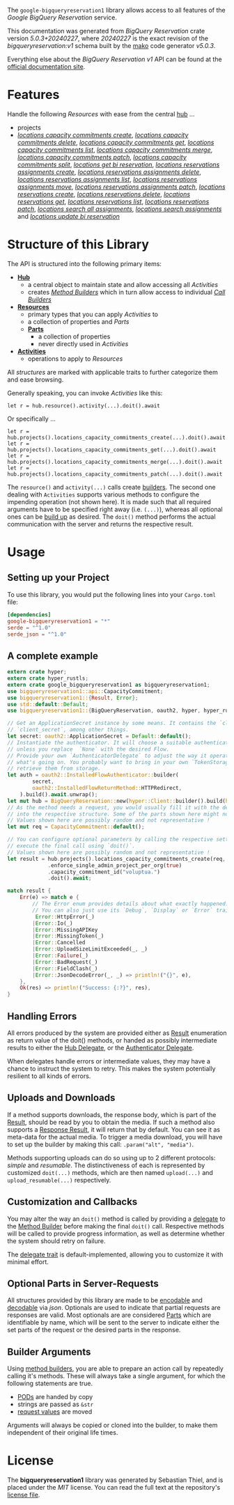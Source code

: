 <!---
DO NOT EDIT !
This file was generated automatically from 'src/generator/templates/api/README.md.mako'
DO NOT EDIT !
-->
The `google-bigqueryreservation1` library allows access to all features of the *Google BigQuery Reservation* service.

This documentation was generated from *BigQuery Reservation* crate version *5.0.3+20240227*, where *20240227* is the exact revision of the *bigqueryreservation:v1* schema built by the [mako](http://www.makotemplates.org/) code generator *v5.0.3*.

Everything else about the *BigQuery Reservation* *v1* API can be found at the
[official documentation site](https://cloud.google.com/bigquery/).
# Features

Handle the following *Resources* with ease from the central [hub](https://docs.rs/google-bigqueryreservation1/5.0.3+20240227/google_bigqueryreservation1/BigQueryReservation) ... 

* projects
 * [*locations capacity commitments create*](https://docs.rs/google-bigqueryreservation1/5.0.3+20240227/google_bigqueryreservation1/api::ProjectLocationCapacityCommitmentCreateCall), [*locations capacity commitments delete*](https://docs.rs/google-bigqueryreservation1/5.0.3+20240227/google_bigqueryreservation1/api::ProjectLocationCapacityCommitmentDeleteCall), [*locations capacity commitments get*](https://docs.rs/google-bigqueryreservation1/5.0.3+20240227/google_bigqueryreservation1/api::ProjectLocationCapacityCommitmentGetCall), [*locations capacity commitments list*](https://docs.rs/google-bigqueryreservation1/5.0.3+20240227/google_bigqueryreservation1/api::ProjectLocationCapacityCommitmentListCall), [*locations capacity commitments merge*](https://docs.rs/google-bigqueryreservation1/5.0.3+20240227/google_bigqueryreservation1/api::ProjectLocationCapacityCommitmentMergeCall), [*locations capacity commitments patch*](https://docs.rs/google-bigqueryreservation1/5.0.3+20240227/google_bigqueryreservation1/api::ProjectLocationCapacityCommitmentPatchCall), [*locations capacity commitments split*](https://docs.rs/google-bigqueryreservation1/5.0.3+20240227/google_bigqueryreservation1/api::ProjectLocationCapacityCommitmentSplitCall), [*locations get bi reservation*](https://docs.rs/google-bigqueryreservation1/5.0.3+20240227/google_bigqueryreservation1/api::ProjectLocationGetBiReservationCall), [*locations reservations assignments create*](https://docs.rs/google-bigqueryreservation1/5.0.3+20240227/google_bigqueryreservation1/api::ProjectLocationReservationAssignmentCreateCall), [*locations reservations assignments delete*](https://docs.rs/google-bigqueryreservation1/5.0.3+20240227/google_bigqueryreservation1/api::ProjectLocationReservationAssignmentDeleteCall), [*locations reservations assignments list*](https://docs.rs/google-bigqueryreservation1/5.0.3+20240227/google_bigqueryreservation1/api::ProjectLocationReservationAssignmentListCall), [*locations reservations assignments move*](https://docs.rs/google-bigqueryreservation1/5.0.3+20240227/google_bigqueryreservation1/api::ProjectLocationReservationAssignmentMoveCall), [*locations reservations assignments patch*](https://docs.rs/google-bigqueryreservation1/5.0.3+20240227/google_bigqueryreservation1/api::ProjectLocationReservationAssignmentPatchCall), [*locations reservations create*](https://docs.rs/google-bigqueryreservation1/5.0.3+20240227/google_bigqueryreservation1/api::ProjectLocationReservationCreateCall), [*locations reservations delete*](https://docs.rs/google-bigqueryreservation1/5.0.3+20240227/google_bigqueryreservation1/api::ProjectLocationReservationDeleteCall), [*locations reservations get*](https://docs.rs/google-bigqueryreservation1/5.0.3+20240227/google_bigqueryreservation1/api::ProjectLocationReservationGetCall), [*locations reservations list*](https://docs.rs/google-bigqueryreservation1/5.0.3+20240227/google_bigqueryreservation1/api::ProjectLocationReservationListCall), [*locations reservations patch*](https://docs.rs/google-bigqueryreservation1/5.0.3+20240227/google_bigqueryreservation1/api::ProjectLocationReservationPatchCall), [*locations search all assignments*](https://docs.rs/google-bigqueryreservation1/5.0.3+20240227/google_bigqueryreservation1/api::ProjectLocationSearchAllAssignmentCall), [*locations search assignments*](https://docs.rs/google-bigqueryreservation1/5.0.3+20240227/google_bigqueryreservation1/api::ProjectLocationSearchAssignmentCall) and [*locations update bi reservation*](https://docs.rs/google-bigqueryreservation1/5.0.3+20240227/google_bigqueryreservation1/api::ProjectLocationUpdateBiReservationCall)




# Structure of this Library

The API is structured into the following primary items:

* **[Hub](https://docs.rs/google-bigqueryreservation1/5.0.3+20240227/google_bigqueryreservation1/BigQueryReservation)**
    * a central object to maintain state and allow accessing all *Activities*
    * creates [*Method Builders*](https://docs.rs/google-bigqueryreservation1/5.0.3+20240227/google_bigqueryreservation1/client::MethodsBuilder) which in turn
      allow access to individual [*Call Builders*](https://docs.rs/google-bigqueryreservation1/5.0.3+20240227/google_bigqueryreservation1/client::CallBuilder)
* **[Resources](https://docs.rs/google-bigqueryreservation1/5.0.3+20240227/google_bigqueryreservation1/client::Resource)**
    * primary types that you can apply *Activities* to
    * a collection of properties and *Parts*
    * **[Parts](https://docs.rs/google-bigqueryreservation1/5.0.3+20240227/google_bigqueryreservation1/client::Part)**
        * a collection of properties
        * never directly used in *Activities*
* **[Activities](https://docs.rs/google-bigqueryreservation1/5.0.3+20240227/google_bigqueryreservation1/client::CallBuilder)**
    * operations to apply to *Resources*

All *structures* are marked with applicable traits to further categorize them and ease browsing.

Generally speaking, you can invoke *Activities* like this:

```Rust,ignore
let r = hub.resource().activity(...).doit().await
```

Or specifically ...

```ignore
let r = hub.projects().locations_capacity_commitments_create(...).doit().await
let r = hub.projects().locations_capacity_commitments_get(...).doit().await
let r = hub.projects().locations_capacity_commitments_merge(...).doit().await
let r = hub.projects().locations_capacity_commitments_patch(...).doit().await
```

The `resource()` and `activity(...)` calls create [builders][builder-pattern]. The second one dealing with `Activities` 
supports various methods to configure the impending operation (not shown here). It is made such that all required arguments have to be 
specified right away (i.e. `(...)`), whereas all optional ones can be [build up][builder-pattern] as desired.
The `doit()` method performs the actual communication with the server and returns the respective result.

# Usage

## Setting up your Project

To use this library, you would put the following lines into your `Cargo.toml` file:

```toml
[dependencies]
google-bigqueryreservation1 = "*"
serde = "^1.0"
serde_json = "^1.0"
```

## A complete example

```Rust
extern crate hyper;
extern crate hyper_rustls;
extern crate google_bigqueryreservation1 as bigqueryreservation1;
use bigqueryreservation1::api::CapacityCommitment;
use bigqueryreservation1::{Result, Error};
use std::default::Default;
use bigqueryreservation1::{BigQueryReservation, oauth2, hyper, hyper_rustls, chrono, FieldMask};

// Get an ApplicationSecret instance by some means. It contains the `client_id` and 
// `client_secret`, among other things.
let secret: oauth2::ApplicationSecret = Default::default();
// Instantiate the authenticator. It will choose a suitable authentication flow for you, 
// unless you replace  `None` with the desired Flow.
// Provide your own `AuthenticatorDelegate` to adjust the way it operates and get feedback about 
// what's going on. You probably want to bring in your own `TokenStorage` to persist tokens and
// retrieve them from storage.
let auth = oauth2::InstalledFlowAuthenticator::builder(
        secret,
        oauth2::InstalledFlowReturnMethod::HTTPRedirect,
    ).build().await.unwrap();
let mut hub = BigQueryReservation::new(hyper::Client::builder().build(hyper_rustls::HttpsConnectorBuilder::new().with_native_roots().https_or_http().enable_http1().build()), auth);
// As the method needs a request, you would usually fill it with the desired information
// into the respective structure. Some of the parts shown here might not be applicable !
// Values shown here are possibly random and not representative !
let mut req = CapacityCommitment::default();

// You can configure optional parameters by calling the respective setters at will, and
// execute the final call using `doit()`.
// Values shown here are possibly random and not representative !
let result = hub.projects().locations_capacity_commitments_create(req, "parent")
             .enforce_single_admin_project_per_org(true)
             .capacity_commitment_id("voluptua.")
             .doit().await;

match result {
    Err(e) => match e {
        // The Error enum provides details about what exactly happened.
        // You can also just use its `Debug`, `Display` or `Error` traits
         Error::HttpError(_)
        |Error::Io(_)
        |Error::MissingAPIKey
        |Error::MissingToken(_)
        |Error::Cancelled
        |Error::UploadSizeLimitExceeded(_, _)
        |Error::Failure(_)
        |Error::BadRequest(_)
        |Error::FieldClash(_)
        |Error::JsonDecodeError(_, _) => println!("{}", e),
    },
    Ok(res) => println!("Success: {:?}", res),
}

```
## Handling Errors

All errors produced by the system are provided either as [Result](https://docs.rs/google-bigqueryreservation1/5.0.3+20240227/google_bigqueryreservation1/client::Result) enumeration as return value of
the doit() methods, or handed as possibly intermediate results to either the 
[Hub Delegate](https://docs.rs/google-bigqueryreservation1/5.0.3+20240227/google_bigqueryreservation1/client::Delegate), or the [Authenticator Delegate](https://docs.rs/yup-oauth2/*/yup_oauth2/trait.AuthenticatorDelegate.html).

When delegates handle errors or intermediate values, they may have a chance to instruct the system to retry. This 
makes the system potentially resilient to all kinds of errors.

## Uploads and Downloads
If a method supports downloads, the response body, which is part of the [Result](https://docs.rs/google-bigqueryreservation1/5.0.3+20240227/google_bigqueryreservation1/client::Result), should be
read by you to obtain the media.
If such a method also supports a [Response Result](https://docs.rs/google-bigqueryreservation1/5.0.3+20240227/google_bigqueryreservation1/client::ResponseResult), it will return that by default.
You can see it as meta-data for the actual media. To trigger a media download, you will have to set up the builder by making
this call: `.param("alt", "media")`.

Methods supporting uploads can do so using up to 2 different protocols: 
*simple* and *resumable*. The distinctiveness of each is represented by customized 
`doit(...)` methods, which are then named `upload(...)` and `upload_resumable(...)` respectively.

## Customization and Callbacks

You may alter the way an `doit()` method is called by providing a [delegate](https://docs.rs/google-bigqueryreservation1/5.0.3+20240227/google_bigqueryreservation1/client::Delegate) to the 
[Method Builder](https://docs.rs/google-bigqueryreservation1/5.0.3+20240227/google_bigqueryreservation1/client::CallBuilder) before making the final `doit()` call. 
Respective methods will be called to provide progress information, as well as determine whether the system should 
retry on failure.

The [delegate trait](https://docs.rs/google-bigqueryreservation1/5.0.3+20240227/google_bigqueryreservation1/client::Delegate) is default-implemented, allowing you to customize it with minimal effort.

## Optional Parts in Server-Requests

All structures provided by this library are made to be [encodable](https://docs.rs/google-bigqueryreservation1/5.0.3+20240227/google_bigqueryreservation1/client::RequestValue) and 
[decodable](https://docs.rs/google-bigqueryreservation1/5.0.3+20240227/google_bigqueryreservation1/client::ResponseResult) via *json*. Optionals are used to indicate that partial requests are responses 
are valid.
Most optionals are are considered [Parts](https://docs.rs/google-bigqueryreservation1/5.0.3+20240227/google_bigqueryreservation1/client::Part) which are identifiable by name, which will be sent to 
the server to indicate either the set parts of the request or the desired parts in the response.

## Builder Arguments

Using [method builders](https://docs.rs/google-bigqueryreservation1/5.0.3+20240227/google_bigqueryreservation1/client::CallBuilder), you are able to prepare an action call by repeatedly calling it's methods.
These will always take a single argument, for which the following statements are true.

* [PODs][wiki-pod] are handed by copy
* strings are passed as `&str`
* [request values](https://docs.rs/google-bigqueryreservation1/5.0.3+20240227/google_bigqueryreservation1/client::RequestValue) are moved

Arguments will always be copied or cloned into the builder, to make them independent of their original life times.

[wiki-pod]: http://en.wikipedia.org/wiki/Plain_old_data_structure
[builder-pattern]: http://en.wikipedia.org/wiki/Builder_pattern
[google-go-api]: https://github.com/google/google-api-go-client

# License
The **bigqueryreservation1** library was generated by Sebastian Thiel, and is placed 
under the *MIT* license.
You can read the full text at the repository's [license file][repo-license].

[repo-license]: https://github.com/Byron/google-apis-rsblob/main/LICENSE.md

